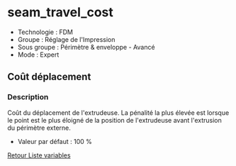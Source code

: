 # seam_travel_cost

* Technologie : FDM
* Groupe : Réglage de l'Impression
* Sous groupe : Périmètre & enveloppe - Avancé
* Mode : Expert

##  Coût déplacement

### Description

Coût du déplacement de l'extrudeuse. La pénalité la plus élevée est lorsque le point est le  plus éloigné de la position de l'extrudeuse avant l'extrusion du périmètre externe.

* Valeur par défaut : 100 %

[Retour Liste variables](variable_list.md)